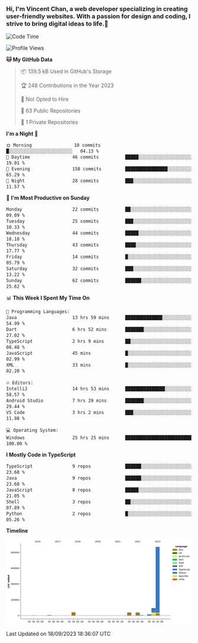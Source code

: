 ### Hi, I'm Vincent Chan, a web developer specializing in creating user-friendly websites. With a passion for design and coding, I strive to bring digital ideas to life.👋

<!--
**hkvincent/hkvincent** is a ✨ _special_ ✨ repository because its `README.md` (this file) appears on your GitHub profile.

Here are some ideas to get you started:

- 🔭 I’m currently working on ...
- 🌱 I’m currently learning ...
- 👯 I’m looking to collaborate on ...
- 🤔 I’m looking for help with ...
- 💬 Ask me about ...
- 📫 How to reach me: ...
- 😄 Pronouns: ...
- ⚡ Fun fact: ...
-->
<!--START_SECTION:waka-->
![Code Time](http://img.shields.io/badge/Code%20Time-395%20hrs%2010%20mins-blue)

![Profile Views](http://img.shields.io/badge/Profile%20Views-0-blue)

**🐱 My GitHub Data** 

> 📦 139.5 kB Used in GitHub's Storage 
 > 
> 🏆 248 Contributions in the Year 2023
 > 
> 🚫 Not Opted to Hire
 > 
> 📜 63 Public Repositories 
 > 
> 🔑 1 Private Repositories 
 > 
**I'm a Night 🦉** 

```text
🌞 Morning                10 commits          █░░░░░░░░░░░░░░░░░░░░░░░░   04.13 % 
🌆 Daytime                46 commits          █████░░░░░░░░░░░░░░░░░░░░   19.01 % 
🌃 Evening                158 commits         ████████████████░░░░░░░░░   65.29 % 
🌙 Night                  28 commits          ███░░░░░░░░░░░░░░░░░░░░░░   11.57 % 
```
📅 **I'm Most Productive on Sunday** 

```text
Monday                   22 commits          ██░░░░░░░░░░░░░░░░░░░░░░░   09.09 % 
Tuesday                  25 commits          ███░░░░░░░░░░░░░░░░░░░░░░   10.33 % 
Wednesday                44 commits          █████░░░░░░░░░░░░░░░░░░░░   18.18 % 
Thursday                 43 commits          ████░░░░░░░░░░░░░░░░░░░░░   17.77 % 
Friday                   14 commits          █░░░░░░░░░░░░░░░░░░░░░░░░   05.79 % 
Saturday                 32 commits          ███░░░░░░░░░░░░░░░░░░░░░░   13.22 % 
Sunday                   62 commits          ██████░░░░░░░░░░░░░░░░░░░   25.62 % 
```


📊 **This Week I Spent My Time On** 

```text
💬 Programming Languages: 
Java                     13 hrs 59 mins      ██████████████░░░░░░░░░░░   54.99 % 
Dart                     6 hrs 52 mins       ███████░░░░░░░░░░░░░░░░░░   27.02 % 
TypeScript               2 hrs 9 mins        ██░░░░░░░░░░░░░░░░░░░░░░░   08.48 % 
JavaScript               45 mins             █░░░░░░░░░░░░░░░░░░░░░░░░   02.99 % 
XML                      33 mins             █░░░░░░░░░░░░░░░░░░░░░░░░   02.20 % 

🔥 Editors: 
IntelliJ                 14 hrs 53 mins      ███████████████░░░░░░░░░░   58.57 % 
Android Studio           7 hrs 29 mins       ███████░░░░░░░░░░░░░░░░░░   29.44 % 
VS Code                  3 hrs 2 mins        ███░░░░░░░░░░░░░░░░░░░░░░   11.98 % 

💻 Operating System: 
Windows                  25 hrs 25 mins      █████████████████████████   100.00 % 
```

**I Mostly Code in TypeScript** 

```text
TypeScript               9 repos             ██████░░░░░░░░░░░░░░░░░░░   23.68 % 
Java                     9 repos             ██████░░░░░░░░░░░░░░░░░░░   23.68 % 
JavaScript               8 repos             █████░░░░░░░░░░░░░░░░░░░░   21.05 % 
Shell                    3 repos             ██░░░░░░░░░░░░░░░░░░░░░░░   07.89 % 
Python                   2 repos             █░░░░░░░░░░░░░░░░░░░░░░░░   05.26 % 
```



**Timeline**

![Lines of Code chart](https://raw.githubusercontent.com/hkvincent/hkvincent/main/assets/bar_graph.png)


 Last Updated on 18/09/2023 18:36:07 UTC
<!--END_SECTION:waka-->
